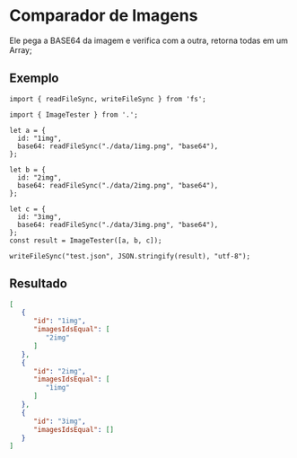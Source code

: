 # Comparador de Imagens

Ele pega a BASE64 da imagem e verifica com a outra,
retorna todas em um Array;

## Exemplo

```TS
import { readFileSync, writeFileSync } from 'fs';

import { ImageTester } from '.';

let a = {
  id: "1img",
  base64: readFileSync("./data/1img.png", "base64"),
};

let b = {
  id: "2img",
  base64: readFileSync("./data/2img.png", "base64"),
};

let c = {
  id: "3img",
  base64: readFileSync("./data/3img.png", "base64"),
};
const result = ImageTester([a, b, c]);

writeFileSync("test.json", JSON.stringify(result), "utf-8");

```

## Resultado

```JSON
[
   {
      "id": "1img",
      "imagesIdsEqual": [
         "2img"
      ]
   },
   {
      "id": "2img",
      "imagesIdsEqual": [
         "1img"
      ]
   },
   {
      "id": "3img",
      "imagesIdsEqual": []
   }
]

```
